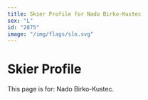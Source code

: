 ```yaml
---
title: Skier Profile for Nado Birko-Kustec
sex: "L"
id: "2875"
image: "/img/flags/slo.svg" 
---
```


# Skier Profile

This page is for: Nado Birko-Kustec.
    